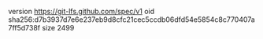 version https://git-lfs.github.com/spec/v1
oid sha256:d7b3937d7e6e237eb9d8cfc21cec5ccdb06dfd54e5854c8c770407a7ff5d738f
size 2499
